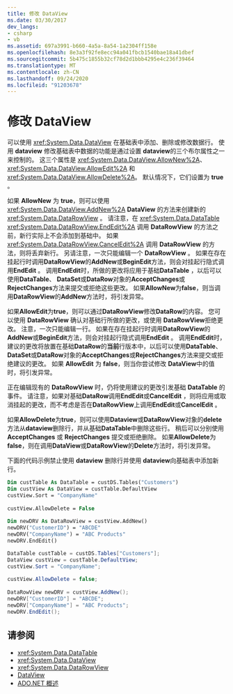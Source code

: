 ```yaml
---
title: 修改 DataView
ms.date: 03/30/2017
dev_langs:
- csharp
- vb
ms.assetid: 697a3991-b660-4a5a-8a54-1a2304ff158e
ms.openlocfilehash: 8e3a3f92fe8ecc94a041fbcb1540bae18a41dbef
ms.sourcegitcommit: 5b475c1855b32cf78d2d1bbb4295e4c236f39464
ms.translationtype: MT
ms.contentlocale: zh-CN
ms.lasthandoff: 09/24/2020
ms.locfileid: "91203678"
---
```

# <a name="modifying-dataviews"></a>修改 DataView

可以使用 <xref:System.Data.DataView> 在基础表中添加、删除或修改数据行。 使用 **dataview** 修改基础表中数据的功能是通过设置 **dataview**的三个布尔属性之一来控制的。 这三个属性是 <xref:System.Data.DataView.AllowNew%2A>、<xref:System.Data.DataView.AllowEdit%2A> 和 <xref:System.Data.DataView.AllowDelete%2A>。 默认情况下，它们设置为 **true** 。  
  
 如果 **AllowNew** 为 **true**，则可以使用 <xref:System.Data.DataView.AddNew%2A> **DataView** 的方法来创建新的 <xref:System.Data.DataRowView> 。 请注意，在 <xref:System.Data.DataTable> <xref:System.Data.DataRowView.EndEdit%2A> 调用 **DataRowView** 的方法之前，新行实际上不会添加到基础中。 如果 <xref:System.Data.DataRowView.CancelEdit%2A> 调用 **DataRowView** 的方法，则将丢弃新行。 另请注意，一次只能编辑一个 **DataRowView** 。 如果在存在挂起行时调用**DataRowView**的**AddNew**或**BeginEdit**方法，则会对挂起行隐式调用**EndEdit** 。 调用**EndEdit**时，所做的更改将应用于基础**DataTable** ，以后可以使用**DataTable**、 **DataSet**或**DataRow**对象的**AcceptChanges**或**RejectChanges**方法来提交或拒绝这些更改。 如果**AllowNew**为**false**，则当调用**DataRowView**的**AddNew**方法时，将引发异常。  
  
 如果**AllowEdit**为**true**，则可以通过**DataRowView**修改**DataRow**的内容。 您可以使用 **DataRowView** 确认对基础行所做的更改，或使用 **DataRowView**拒绝更改。 注意，一次只能编辑一行。 如果在存在挂起行时调用**DataRowView**的**AddNew**或**BeginEdit**方法，则会对挂起行隐式调用**EndEdit** 。 调用**EndEdit**时，建议的更改将放置在基础**DataRow**的**当前**行版本中，以后可以使用**DataTable**、 **DataSet**或**DataRow**对象的**AcceptChanges**或**RejectChanges**方法来提交或拒绝建议的更改。 如果 **AllowEdit** 为 **false**，则当你尝试修改 **DataView**中的值时，将引发异常。  
  
 正在编辑现有的 **DataRowView** 时，仍将使用建议的更改引发基础 **DataTable** 的事件。 请注意，如果对基础**DataRow**调用**EndEdit**或**CancelEdit** ，则将应用或取消挂起的更改，而不考虑是否在**DataRowView**上调用**EndEdit**或**CancelEdit** 。  
  
 如果**AllowDelete**为**true**，则可以使用**Dataview**或**DataRowView**对象的**delete**方法从**dataview**删除行，并从基础**DataTable**中删除这些行。 稍后可以分别使用 **AcceptChanges** 或 **RejectChanges** 提交或拒绝删除。 如果**AllowDelete**为**false**，则在调用**DataView**或**DataRowView**的**Delete**方法时，将引发异常。  
  
 下面的代码示例禁止使用 **dataview** 删除行并使用 **dataview**向基础表中添加新行。  
  
```vb  
Dim custTable As DataTable = custDS.Tables("Customers")  
Dim custView As DataView = custTable.DefaultView  
custView.Sort = "CompanyName"  
  
custView.AllowDelete = False  
  
Dim newDRV As DataRowView = custView.AddNew()  
newDRV("CustomerID") = "ABCDE"  
newDRV("CompanyName") = "ABC Products"  
newDRV.EndEdit()  
```  
  
```csharp  
DataTable custTable = custDS.Tables["Customers"];  
DataView custView = custTable.DefaultView;  
custView.Sort = "CompanyName";  
  
custView.AllowDelete = false;  
  
DataRowView newDRV = custView.AddNew();  
newDRV["CustomerID"] = "ABCDE";  
newDRV["CompanyName"] = "ABC Products";  
newDRV.EndEdit();  
```  
  
## <a name="see-also"></a>请参阅

- <xref:System.Data.DataTable>
- <xref:System.Data.DataView>
- <xref:System.Data.DataRowView>
- [DataView](dataviews.md)
- [ADO.NET 概述](../ado-net-overview.md)
